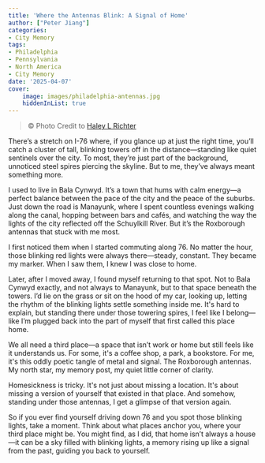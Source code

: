 ```yaml
---
title: 'Where the Antennas Blink: A Signal of Home'
author: ["Peter Jiang"]
categories: 
- City Memory
tags:
- Philadelphia
- Pennsylvania
- North America
- City Memory
date: '2025-04-07'
cover:
    image: images/philadelphia-antennas.jpg
    hiddenInList: true
---
```

> © Photo Credit to [Haley L Richter](https://www.flickr.com/photos/dearmrpopstar/)

There’s a stretch on I-76 where, if you glance up at just the right time, you’ll catch a cluster of tall, blinking towers off in the distance—standing like quiet sentinels over the city. To most, they’re just part of the background, unnoticed steel spires piercing the skyline. But to me, they’ve always meant something more.

I used to live in Bala Cynwyd. It’s a town that hums with calm energy—a perfect balance between the pace of the city and the peace of the suburbs. Just down the road is Manayunk, where I spent countless evenings walking along the canal, hopping between bars and cafés, and watching the way the lights of the city reflected off the Schuylkill River. But it’s the Roxborough antennas that stuck with me most.

I first noticed them when I started commuting along 76. No matter the hour, those blinking red lights were always there—steady, constant. They became my marker. When I saw them, I knew I was close to home.

Later, after I moved away, I found myself returning to that spot. Not to Bala Cynwyd exactly, and not always to Manayunk, but to that space beneath the towers. I’d lie on the grass or sit on the hood of my car, looking up, letting the rhythm of the blinking lights settle something inside me. It's hard to explain, but standing there under those towering spires, I feel like I belong—like I’m plugged back into the part of myself that first called this place home.

We all need a third place—a space that isn’t work or home but still feels like it understands us. For some, it's a coffee shop, a park, a bookstore. For me, it's this oddly poetic tangle of metal and signal. The Roxborough antennas. My north star, my memory post, my quiet little corner of clarity.

Homesickness is tricky. It's not just about missing a location. It's about missing a version of yourself that existed in that place. And somehow, standing under those antennas, I get a glimpse of that version again.

So if you ever find yourself driving down 76 and you spot those blinking lights, take a moment. Think about what places anchor you, where your third place might be. You might find, as I did, that home isn’t always a house—it can be a sky filled with blinking lights, a memory rising up like a signal from the past, guiding you back to yourself.
